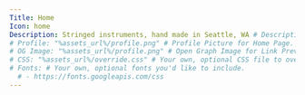 ```yaml
---
Title: Home
Icon: home
Description: Stringed instruments, hand made in Seattle, WA # Description under Heading.
# Profile: "%assets_url%/profile.png" # Profile Picture for Home Page.
# OG Image: "%assets_url%/profile.png" # Open Graph Image for Link Previews.
# CSS: "%assets_url%/override.css" # Your own, optional CSS file to override theme styles.
# Fonts: # Your own, optional fonts you'd like to include.
  # - https://fonts.googleapis.com/css
---
```

